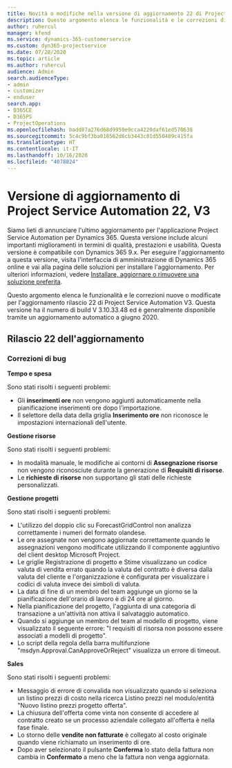 ```yaml
---
title: Novità o modifiche nella versione di aggiornamento 22 di Project Service Automation V3
description: Questo argomento elenca le funzionalità e le correzioni disponibili nella versione di aggiornamento 22 di Project Service Automation V3.
author: ruhercul
manager: kfend
ms.service: dynamics-365-customerservice
ms.custom: dyn365-projectservice
ms.date: 07/28/2020
ms.topic: article
ms.author: ruhercul
audience: Admin
search.audienceType:
- admin
- customizer
- enduser
search.app:
- D365CE
- D365PS
- ProjectOperations
ms.openlocfilehash: badd87a276d68d9959e9cca4220daf61ed570638
ms.sourcegitcommit: 5c4c9bf3ba018562d6cb3443c01d550489c415fa
ms.translationtype: HT
ms.contentlocale: it-IT
ms.lasthandoff: 10/16/2020
ms.locfileid: "4078824"
---
```

# <a name="project-service-automation-update-release-22-v3"></a>Versione di aggiornamento di Project Service Automation 22, V3

Siamo lieti di annunciare l'ultimo aggiornamento per l'applicazione Project Service Automation per Dynamics 365. Questa versione include alcuni importanti miglioramenti in termini di qualità, prestazioni e usabilità. Questa versione è compatibile con Dynamics 365 9.x. Per eseguire l'aggiornamento a questa versione, visita l'interfaccia di amministrazione di Dynamics 365 online e vai alla pagina delle soluzioni per installare l'aggiornamento. Per ulteriori informazioni, vedere [Installare, aggiornare o rimuovere una soluzione preferita](https://docs.microsoft.com/power-platform/admin/install-remove-preferred-solution).

Questo argomento elenca le funzionalità e le correzioni nuove o modificate per l'aggiornamento rilascio 22 di Project Service Automation V3. Questa versione ha il numero di build V 3.10.33.48 ed è generalmente disponibile tramite un aggiornamento automatico a giugno 2020.

## <a name="update-release-22"></a>Rilascio 22 dell'aggiornamento

### <a name="bug-fixes"></a>Correzioni di bug



**Tempo e spesa**

Sono stati risolti i seguenti problemi:

- Gli **inserimenti ore** non vengono aggiunti automaticamente nella pianificazione inserimenti ore dopo l'importazione.
- Il selettore della data della griglia **Inserimento ore** non riconosce le impostazioni internazionali dell'utente.

**Gestione risorse**

Sono stati risolti i seguenti problemi:

- In modalità manuale, le modifiche ai contorni di **Assegnazione risorse** non vengono riconosciute durante la generazione di **Requisiti di risorse**.
- Le **richieste di risorse** non supportano gli stati delle richieste personalizzati.

**Gestione progetti**

Sono stati risolti i seguenti problemi:

- L'utilizzo del doppio clic su ForecastGridControl non analizza correttamente i numeri del formato olandese.
- Le ore assegnate non vengono aggiornate correttamente quando le assegnazioni vengono modificate utilizzando il componente aggiuntivo del client desktop Microsoft Project.
- Le griglie Registrazione di progetto e Stime visualizzano un codice valuta di vendita errato quando la valuta del contratto è diversa dalla valuta del cliente e l'organizzazione è configurata per visualizzare i codici di valuta invece dei simboli di valuta.
- La data di fine di un membro del team aggiunge un giorno se la pianificazione dell'orario di lavoro è di 24 ore al giorno.
- Nella pianificazione del progetto, l'aggiunta di una categoria di transazione a un'attività non attiva il salvataggio automatico.
- Quando si aggiunge un membro del team al modello di progetto, viene visualizzato il seguente errore: "I requisiti di risorsa non possono essere associati a modelli di progetto". 
- Lo script della regola della barra multifunzione "msdyn.Approval.CanApproveOrReject" visualizza un errore di timeout.

**Sales**

Sono stati risolti i seguenti problemi:

- Messaggio di errore di convalida non visualizzato quando si seleziona un listino prezzi di costo nella ricerca Listino prezzi nel modulo/entità "Nuovo listino prezzi progetto offerta".
- La chiusura dell'offerta come vinta non consente di accedere al contratto creato se un processo aziendale collegato all'offerta è nella fase finale.
- Lo storno delle **vendite non fatturate** è collegato al costo originale quando viene richiamato un inserimento di ore.
- Dopo aver selezionato il pulsante **Conferma** lo stato della fattura non cambia in **Confermato** a meno che la fattura non venga aggiornata.
